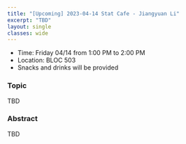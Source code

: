 ```yaml
---
title: "[Upcoming] 2023-04-14 Stat Cafe - Jiangyuan Li"
excerpt: "TBD"
layout: single
classes: wide
---
```


- Time: Friday 04/14 from 1:00 PM to 2:00 PM
- Location: BLOC 503
- Snacks and drinks will be provided

### Topic

TBD

### Abstract

TBD
